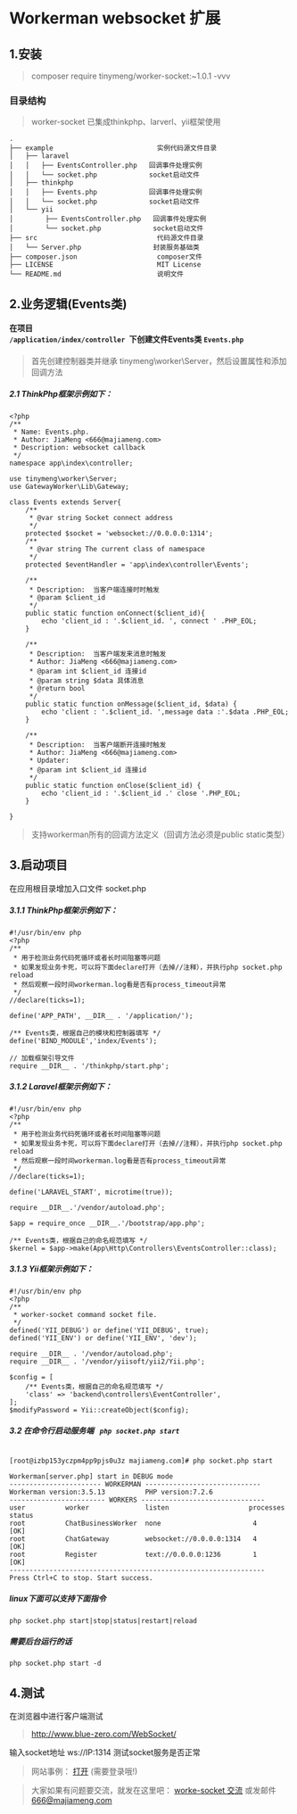 Workerman websocket 扩展
===============

## 1.安装
> composer require tinymeng/worker-socket:~1.0.1  -vvv

### 目录结构
> worker-socket 已集成thinkphp、larverl、yii框架使用

```
.
├── example                          实例代码源文件目录
│   ├── laravel
│   │   ├── EventsController.php   回调事件处理实例
│   │   └── socket.php             socket启动文件
│   ├── thinkphp
│   │   ├── Events.php             回调事件处理实例
│   │   └── socket.php             socket启动文件
│   └── yii
│        ├── EventsController.php   回调事件处理实例
│        └── socket.php             socket启动文件
├── src                              代码源文件目录
│   └── Server.php                  封装服务基础类
├── composer.json                    composer文件
├── LICENSE                          MIT License
└── README.md                        说明文件
```


## 2.业务逻辑(Events类)

#### 在项目<code> /application/index/controller </code>下创建文件Events类 `Events.php`

> 首先创建控制器类并继承 tinymeng\worker\Server，然后设置属性和添加回调方法

##### 2.1 ThinkPhp框架示例如下：

~~~
<?php
/**
 * Name: Events.php.
 * Author: JiaMeng <666@majiameng.com>
 * Description: websocket callback
 */
namespace app\index\controller;

use tinymeng\worker\Server;
use GatewayWorker\Lib\Gateway;

class Events extends Server{
    /**
     * @var string Socket connect address
     */
    protected $socket = 'websocket://0.0.0.0:1314';
    /**
     * @var string The current class of namespace
     */
    protected $eventHandler = 'app\index\controller\Events';

    /**
     * Description:  当客户端连接时时触发
     * @param $client_id
     */
    public static function onConnect($client_id){
        echo 'client_id : '.$client_id. ', connect ' .PHP_EOL;
    }

    /**
     * Description:  当客户端发来消息时触发
     * Author: JiaMeng <666@majiameng.com>
     * @param int $client_id 连接id
     * @param string $data 具体消息
     * @return bool
     */
    public static function onMessage($client_id, $data) {
        echo 'client : '.$client_id. ',message data :'.$data .PHP_EOL;
    }

    /**
     * Description:  当客户端断开连接时触发
     * Author: JiaMeng <666@majiameng.com>
     * Updater:
     * @param int $client_id 连接id
     */
    public static function onClose($client_id) {
        echo 'client_id : '.$client_id .' close '.PHP_EOL;
    }

}
~~~

> 支持workerman所有的回调方法定义（回调方法必须是public static类型）


## 3.启动项目

在应用根目录增加入口文件 socket.php

##### 3.1.1 ThinkPhp框架示例如下：
~~~
#!/usr/bin/env php
<?php
/**
 * 用于检测业务代码死循环或者长时间阻塞等问题
 * 如果发现业务卡死，可以将下面declare打开（去掉//注释），并执行php socket.php reload
 * 然后观察一段时间workerman.log看是否有process_timeout异常
 */
//declare(ticks=1);

define('APP_PATH', __DIR__ . '/application/');

/** Events类，根据自己的模块和控制器填写 */
define('BIND_MODULE','index/Events');

// 加载框架引导文件
require __DIR__ . '/thinkphp/start.php';
~~~

##### 3.1.2 Laravel框架示例如下：
~~~
#!/usr/bin/env php
<?php
/**
 * 用于检测业务代码死循环或者长时间阻塞等问题
 * 如果发现业务卡死，可以将下面declare打开（去掉//注释），并执行php socket.php reload
 * 然后观察一段时间workerman.log看是否有process_timeout异常
 */
//declare(ticks=1);

define('LARAVEL_START', microtime(true));

require __DIR__.'/vendor/autoload.php';

$app = require_once __DIR__.'/bootstrap/app.php';

/** Events类，根据自己的命名规范填写 */
$kernel = $app->make(App\Http\Controllers\EventsController::class);

~~~

##### 3.1.3 Yii框架示例如下：
~~~
#!/usr/bin/env php
<?php
/**
 * worker-socket command socket file.
 */
defined('YII_DEBUG') or define('YII_DEBUG', true);
defined('YII_ENV') or define('YII_ENV', 'dev');

require __DIR__ . '/vendor/autoload.php';
require __DIR__ . '/vendor/yiisoft/yii2/Yii.php';

$config = [
    /** Events类，根据自己的命名规范填写 */
    'class' => 'backend\controllers\EventController',
];
$modifyPassword = Yii::createObject($config);
~~~


##### 3.2 在命令行启动服务端 <code> php socket.php start </code>

```liunx

[root@izbp153yczpm4pp9pjs0u3z majiameng.com]# php socket.php start

Workerman[server.php] start in DEBUG mode
----------------------- WORKERMAN -----------------------------
Workerman version:3.5.13          PHP version:7.2.6
------------------------ WORKERS -------------------------------
user          worker              listen                    processes status
root          ChatBusinessWorker  none                       4         [OK] 
root          ChatGateway         websocket://0.0.0.0:1314   4         [OK] 
root          Register            text://0.0.0.0:1236        1         [OK] 
----------------------------------------------------------------
Press Ctrl+C to stop. Start success.

```

##### linux下面可以支持下面指令
```liunx
php socket.php start|stop|status|restart|reload
```

##### 需要后台运行的话
```liunx
php socket.php start -d
```

## 4.测试

在浏览器中进行客户端测试

> http://www.blue-zero.com/WebSocket/

输入socket地址  ws://IP:1314 测试socket服务是否正常


> 网站事例：  [打开](https://www.majiameng.com/) (需要登录哦!)

> 大家如果有问题要交流，就发在这里吧：  [worke-socket 交流](https://github.com/majiameng/worker-socket/issues/1) 或发邮件 666@majiameng.com
